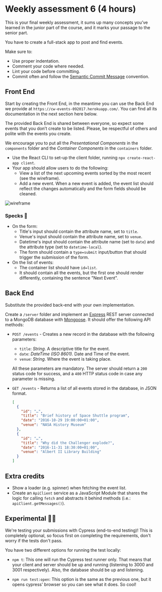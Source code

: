 # Weekly assessment 6 (4 hours)

This is your final weekly assessment, it sums up many concepts you’ve learned in the junior part of the course, and it marks your passage to the senior part.

You have to create a full-stack app to post and find events.

Make sure to:

- Use proper indentation.
- Comment your code where needed.
- Lint your code before committing.
- Commit often and follow the [Semantic Commit Message](https://seesparkbox.com/foundry/semantic_commit_messages) convention.

## Front End

Start by creating the Front End, in the meantime you can use the Back End we provide at `https://cw-events-092017.herokuapp.com/`. You can find all its documentation in the next section here below.

The provided Back End is shared between everyone, so expect some events that you don’t create to be listed. Please, be respectful of others and polite with the events you create.

We encourage you to put all the *Presentational Components* in the `components` folder and the *Container Components* in the `containers` folder.

- Use the React CLI to set-up the client folder, running `npx create-react-app client`.
- Your app should allow users to do the following:
  - View a list of the next upcoming events sorted by the most recent (see the wireframe).
  - Add a new event. When a new event is added, the event list should reflect the changes automatically and the form fields should be cleaned.

![wireframe](readme-images/wireframe.png)

### Specks 🥓

- On the form:
  - Title's input should contain the attribute name, set to `title`.
  - Venue's input should contain the attribute name, set to `venue`.
  - Datetime's input should contain the attribute name (set to `date`) and the attribute type (set to `datetime-local`).
  - The form should contain a `type=submit` input/button that should trigger the submission of the form.
- On the list of events:
  - The container list should have `id=list`.
  - It should contain all the events, but the first one should render differently, containing the sentence "Next Event".

## Back End

Substitute the provided back-end with your own implementation.

Create a `/server` folder and implement an [Express](https://expressjs.com/) REST server connected to a MongoDB database with [Mongoose](http://mongoosejs.com/). It should offer the following API methods:

- `POST /events` - Creates a new record in the database with the following parameters:

  - `title`: *String*. A descriptive title for the event.
  - `date`: *DateTime (ISO 8601).* Date and Time of the event.
  - `venue`: *String*. Where the event is taking place.

  All these parameters are mandatory. The server should return a `200` status code for success, and a `400` HTTP status code in case any parameter is missing.

- `GET /events` - Returns a list of all events stored in the database, in JSON format. 

  ```json
  [
    {
      "id": "…",
      "title": "Brief history of Space Shuttle program",
      "date": "2016-10-29 19:00:00+01:00",
      "venue": "NASA History Museum"
    },
    {
      "id": "…",
      "title": "Why did the Challenger explode?",
      "date": "2016-11-31 18:30:00+01:00",
      "venue": "Albert II Library Building"
    }
  ]
  ```

## Extra credits

- Show a loader (e.g. spinner) when fetching the event list.
- Create an `ApiClient` service as a JavaScript Module that shares the logic for calling `fetch` and abstracts it behind methods (i.e.: `apiClient.getMessages()`).

## Experimental 👩‍🔬

We're testing your submissions with Cypress (end-to-end testing)! This is completely optional, so focus first on completing the requirements, don't worry if the tests don't pass.

You have two different options for running the test locally:

- `npm t`: This one will run the Cypress test runner only. That means that your client and server should be up and running (listening to 3000 and 3001 respectively). Also, the database should be up and listening.

- `npm run test:open`: This option is the same as the previous one, but it opens cypress' browser so you can see what it does. So cool!